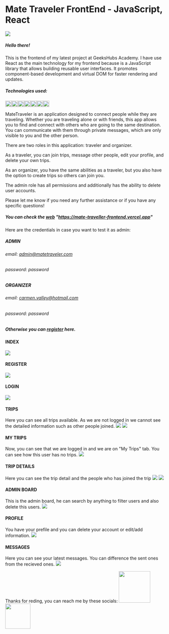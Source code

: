 # Mate Traveler FrontEnd - JavaScript, React

<img src="./src/assets/gkhbs.png"/>

##### Hello there! 

This is the frontend of my latest project at GeeksHubs Academy. I have use React as the main technology for my frontend because is a JavaScript library that allows building reusable user interfaces. It promotes component-based development and virtual DOM for faster rendering and updates.

##### Technologies used:
<img src="./src/assets/html5.png" width="20"/><img src="./src/assets/css3.png" width="20"/><img src="./src/assets/javascript.png" width="20"/><img src="./src/assets/redux.png" width="20"/><img src="./src/assets/react.png" width="20"/><img src="./src/assets/bootstrap.jfif" width="20"/><img src="./src/assets/axios.png" width="20"/>


MateTraveler is an application designed to connect people while they are traveling. Whether you are traveling alone or with friends, this app allows you to find and connect with others who are going to the same destination. You can communicate with them through private messages, which are only visible to you and the other person.

There are two roles in this application: traveler and organizer.

As a traveler, you can join trips, message other people, edit your profile, and delete your own trips.

As an organizer, you have the same abilities as a traveler, but you also have the option to create trips so others can join you.

The admin role has all permissions and additionally has the ability to delete user accounts.

Please let me know if you need any further assistance or if you have any specific questions!

##### You can check the <a href="https://mate-traveller-frontend.vercel.app">web</a> "https://mate-traveller-frontend.vercel.app"

Here are the credentials in case you want to test it as admin:

##### ADMIN
###### email: admin@matetraveler.com
###### password: password

##### ORGANIZER
###### email: carmen.valley@hotmail.com
###### password: password

##### Otherwise you can <a href="https://mate-traveller-frontend.vercel.app/register">register</a> here.


#### INDEX
<img src="./src/assets/home.png"/>


#### REGISTER
<img src="./src/assets/register.png"/>


#### LOGIN
<img src="./src/assets/login.png"/>


#### TRIPS
Here you can see all trips available. As we are not logged in we cannot see the detailed information such as other people joined.
<img src="./src/assets/trips.png"/>
<img src="./src/assets/tripsmobile.png"/>


#### MY TRIPS
Now, you can see that we are logged in and we are on "My Trips" tab. You can see how this user has no trips.
<img src="./src/assets/mytrips.png"/>


#### TRIP DETAILS
Here you can see the trip detail and the people who has joined the trip
<img src="./src/assets/trip.png"/>
<img src="./src/assets/tripmobile.png"/>



#### ADMIN BOARD
This is the admin board, he can search by anything to filter
users and also delete this users.
<img src="./src/assets/adminboard.png"/>


#### PROFILE
You have your prefile and you can delete your account or edit/add information.
<img src="./src/assets/profilemobile.png"/>


#### MESSAGES
Here you can see your latest messages. You can difference the sent ones from the recieved ones.
<img src="./src/assets/messages.png"/>

Thanks for reding, you can reach me by these socials:
<img src="./src/assets/github.png" width="100" href="https://github.com/joserr98/"/>
<img src="./src/assets/linkedin.png" width="80" href="https://www.linkedin.com/in/jos%C3%A9-manuel-ruiz-ruiz-07b262182/"/>

